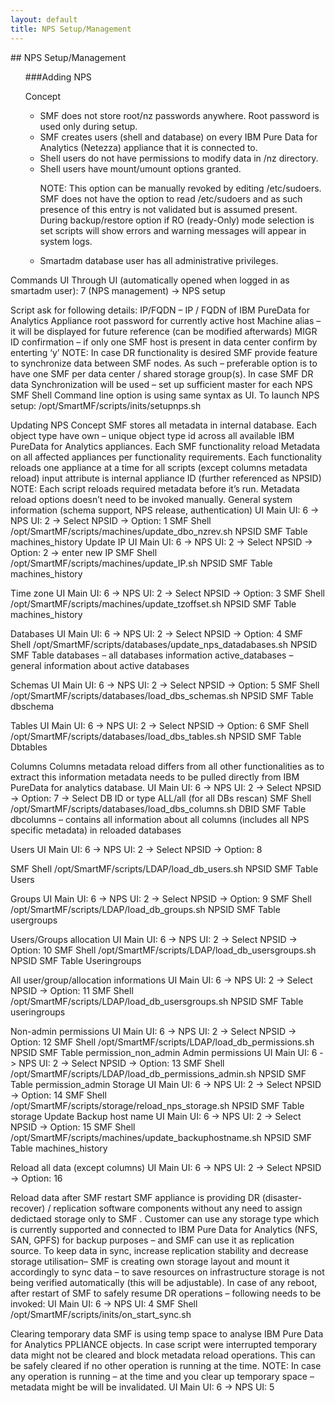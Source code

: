 ```yaml
---
layout: default
title: NPS Setup/Management
---
```

<div id="npssetup1"></div>
## NPS Setup/Management

<ol> 
###Adding NPS
  
Concept
<ul>
 <li>SMF does not store root/nz passwords anywhere. Root password is used only during setup.</li>
<li>SMF creates users (shell and database) on every IBM Pure Data for Analytics (Netezza) appliance that it is connected to. </li>
<li>Shell users do not have permissions to modify data in /nz directory. </li>
<li>Shell users have mount/umount options granted. </li>
  
NOTE: This option can be manually revoked by editing /etc/sudoers. SMF does not have the option to read /etc/sudoers and as such presence of this entry is not validated but is assumed present. During backup/restore option if RO (ready-Only) mode selection is set scripts will show errors and warning messages will appear in system logs.

<li>Smartadm database user has all administrative privileges. </li>

</ul>
</ol>

Commands
UI 
Through UI (automatically opened when logged in as smartadm user): 7 (NPS management) -> NPS setup

Script ask for following details:
IP/FQDN – IP / FQDN of IBM PureData for Analytics Appliance 
root password for currently active host 
Machine alias – it will be displayed for future reference (can be modified afterwards)
MIGR ID confirmation – if only one SMF host is present in data center confirm by enterting ‘y’
NOTE: In case DR functionality is desired SMF provide feature to synchronize data between SMF nodes. As such – preferable option is to have one SMF per data center / shared storage group(s). 
In case SMF DR data Synchronization will be used – set up sufficient master for each NPS
SMF Shell 
Command line option is using same syntax as UI. To launch NPS setup:
/opt/SmartMF/scripts/inits/setupnps.sh

Updating NPS
Concept
SMF stores all metadata in internal database. Each object type have own – unique object type id across all available IBM PureData for Analytics appliances. Each SMF functionality reload Metadata on all affected appliances per functionality requirements. Each functionality reloads one appliance at a time for all scripts (except columns metadata reload) input attribute is internal appliance ID (further referenced as NPSID)
NOTE: Each script reloads required metadata before it’s run. Metadata reload options doesn’t need to be invoked manually.
General system information (schema support, NPS release, authentication)
UI
Main UI: 6 -> NPS UI: 2 -> Select NPSID -> Option: 1
SMF Shell
/opt/SmartMF/scripts/machines/update_dbo_nzrev.sh NPSID
SMF Table
machines_history
Update IP
UI
Main UI: 6 -> NPS UI: 2 -> Select NPSID -> Option: 2 -> enter new IP
SMF Shell
/opt/SmartMF/scripts/machines/update_IP.sh NPSID
SMF Table
machines_history

Time zone
UI
Main UI: 6 -> NPS UI: 2 -> Select NPSID -> Option: 3
SMF Shell
/opt/SmartMF/scripts/machines/update_tzoffset.sh NPSID
SMF Table
machines_history


Databases 
UI
Main UI: 6 -> NPS UI: 2 -> Select NPSID -> Option: 4
SMF Shell
/opt/SmartMF/scripts/databases/update_nps_datadabases.sh NPSID
SMF Table
databases – all databases information
active_databases – general information about active databases

Schemas
UI
Main UI: 6 -> NPS UI: 2 -> Select NPSID -> Option: 5
SMF Shell
/opt/SmartMF/scripts/databases/load_dbs_schemas.sh NPSID
SMF Table
dbschema

Tables
UI
Main UI: 6 -> NPS UI: 2 -> Select NPSID -> Option: 6
SMF Shell
/opt/SmartMF/scripts/databases/load_dbs_tables.sh NPSID
SMF Table
Dbtables

Columns
Columns metadata reload differs from all other functionalities as to extract this information metadata needs to be pulled directly from IBM PureData for analytics database. 
UI
Main UI: 6 -> NPS UI: 2 -> Select NPSID -> Option: 7 -> Select DB ID or type ALL/all (for all DBs rescan)
SMF Shell
/opt/SmartMF/scripts/databases/load_dbs_columns.sh DBID
SMF Table
dbcolumns – contains all information about all columns (includes all NPS specific metadata) in reloaded databases

Users
UI
Main UI: 6 -> NPS UI: 2 -> Select NPSID -> Option: 8

SMF Shell
/opt/SmartMF/scripts/LDAP/load_db_users.sh NPSID
SMF Table
Users

Groups
UI
Main UI: 6 -> NPS UI: 2 -> Select NPSID -> Option: 9
SMF Shell
/opt/SmartMF/scripts/LDAP/load_db_groups.sh NPSID
SMF Table
usergroups

Users/Groups allocation
UI
Main UI: 6 -> NPS UI: 2 -> Select NPSID -> Option: 10
SMF Shell
/opt/SmartMF/scripts/LDAP/load_db_usersgroups.sh NPSID
SMF Table
Useringroups

All user/group/allocation informations
UI
Main UI: 6 -> NPS UI: 2 -> Select NPSID -> Option: 11
SMF Shell
/opt/SmartMF/scripts/LDAP/load_db_usersgroups.sh NPSID
SMF Table
useringroups

Non-admin permissions
UI
Main UI: 6 -> NPS UI: 2 -> Select NPSID -> Option: 12
SMF Shell
/opt/SmartMF/scripts/LDAP/load_db_permissions.sh NPSID
SMF Table
permission_non_admin
Admin permissions
UI
Main UI: 6 -> NPS UI: 2 -> Select NPSID -> Option: 13
SMF Shell
/opt/SmartMF/scripts/LDAP/load_db_permissions_admin.sh NPSID
SMF Table
permission_admin
Storage
UI
Main UI: 6 -> NPS UI: 2 -> Select NPSID -> Option: 14
SMF Shell
/opt/SmartMF/scripts/storage/reload_nps_storage.sh NPSID
SMF Table
storage
Update Backup host name
UI
Main UI: 6 -> NPS UI: 2 -> Select NPSID -> Option: 15
SMF Shell
/opt/SmartMF/scripts/machines/update_backuphostname.sh NPSID
SMF Table
machines_history

Reload all data (except columns)
UI
Main UI: 6 -> NPS UI: 2 -> Select NPSID -> Option: 16

Reload data after SMF restart
SMF appliance is providing DR (disaster-recover) / replication software components without any need to assign dedictaed storage only to SMF . Customer can use any storage type which is currently supported and connected to IBM Pure Data for Analytics (NFS, SAN, GPFS) for backup purposes – and SMF can use it as replication source. 
To keep data in sync, increase replication stability and decrease storage utilisation– SMF is creating own storage layout and mount it accordingly to sync data – to save resources on infrastructure storage is not being verified automatically (this will be adjustable). 
In case of any reboot, after restart of SMF  to safely resume DR operations – following needs to be invoked:
UI
Main UI: 6 -> NPS UI: 4
SMF Shell
/opt/SmartMF/scripts/inits/on_start_sync.sh

Clearing temporary data
SMF is using temp space to analyse IBM Pure Data for Analytics PPLIANCE objects. In case script were interrupted temporary data might not be cleared and block metadata reload operations. This can be safely cleared if no other operation is running at the time. 
NOTE: In case any operation is running – at the time and you clear up temporary space – metadata might be will be invalidated. 
UI
Main UI: 6 -> NPS UI: 5
